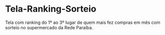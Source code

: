 # Tela-Ranking-Sorteio
Tela com ranking do 1º ao 3º lugar de quem mais fez compras em mês com sorteio no supermercado da Rede Paraíba.
